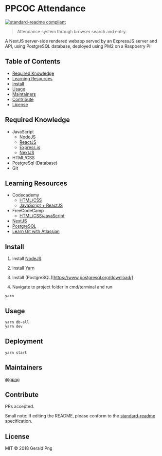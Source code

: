 # PPCOC Attendance

[![standard-readme compliant](https://img.shields.io/badge/standard--readme-OK-green.svg?style=flat-square)](https://github.com/RichardLitt/standard-readme)

> Attendance system through browser search and entry.

A NextJS server-side rendered webapp served by an ExpressJS server and API, using PostgreSQL database, deployed using PM2 on a Raspberry Pi

## Table of Contents

- [Required Knowledge](#required-knowledge)
- [Learning Resources](#learning-resources)
- [Install](#install)
- [Usage](#usage)
- [Maintainers](#maintainers)
- [Contribute](#contribute)
- [License](#license)

## Required Knowledge

- JavaScript
  - [NodeJS](https://nodejs.org/en/)
  - [ReactJS](https://reactjs.org/)
  - [Express.js](https://expressjs.com/)
  - [NextJS](https://nextjs.org/)
- HTML/CSS
- PostgreSql (Database)
- Git

## Learning Resources

- Codecademy
  - [HTML/CSS](https://www.codecademy.com/catalog/language/html-css)
  - [JavaScript + ReactJS](https://www.codecademy.com/catalog/language/javascript)
- FreeCodeCamp
  - [HTML/CSS/JavaScript](https://learn.freecodecamp.org/)
- [NextJS](https://nextjs.org/learn/)
- [PostgreSQL](https://pgexercises.com/)
- [Learn Git with Atlassian](https://www.atlassian.com/git)

## Install

1.  Install [NodeJS](https://nodejs.org/en/)

2.  Install [Yarn](https://yarnpkg.com/lang/en/docs/install/)

3.  Install (PostgreSQL)[https://www.postgresql.org/download/]

4.  Navigate to project folder in cmd/terminal and run

```
yarn
```

## Usage

```
yarn db-all
yarn dev
```

## Deployment

```
yarn start
```

## Maintainers

[@gpng](https://github.com/gpng)

## Contribute

PRs accepted.

Small note: If editing the README, please conform to the [standard-readme](https://github.com/RichardLitt/standard-readme) specification.

## License

MIT © 2018 Gerald Png
